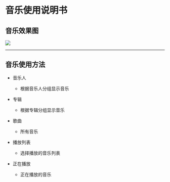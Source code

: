 # 音乐使用说明书

## 音乐效果图
![](https://github.com/openthos/app-testing-results/blob/master/IMGview/music.png)   

***
## 音乐使用方法
- 音乐人
   - 根据音乐人分组显示音乐  
   
- 专辑
   - 根据专辑分组显示音乐  
   
- 歌曲
   - 所有音乐  
   
- 播放列表
   - 选择播放的音乐列表  
   
- 正在播放
   - 正在播放的音乐  
   
